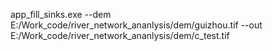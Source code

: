 app_fill_sinks.exe --dem E:/Work_code/river_network_ananlysis/dem/guizhou.tif --out E:/Work_code/river_network_ananlysis/dem/c_test.tif
